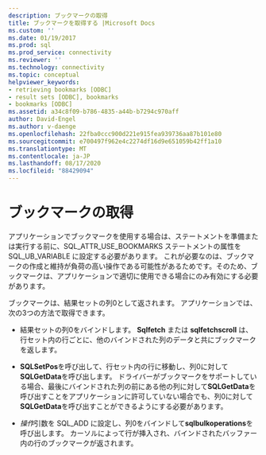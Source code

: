 ```yaml
---
description: ブックマークの取得
title: ブックマークを取得する |Microsoft Docs
ms.custom: ''
ms.date: 01/19/2017
ms.prod: sql
ms.prod_service: connectivity
ms.reviewer: ''
ms.technology: connectivity
ms.topic: conceptual
helpviewer_keywords:
- retrieving bookmarks [ODBC]
- result sets [ODBC], bookmarks
- bookmarks [ODBC]
ms.assetid: a34c8f09-b786-4835-a44b-b7294c970aff
author: David-Engel
ms.author: v-daenge
ms.openlocfilehash: 22fba0ccc900d221e915fea939736aa87b101e80
ms.sourcegitcommit: e700497f962e4c2274df16d9e651059b42ff1a10
ms.translationtype: MT
ms.contentlocale: ja-JP
ms.lasthandoff: 08/17/2020
ms.locfileid: "88429094"
---
```

# <a name="retrieving-bookmarks"></a>ブックマークの取得
アプリケーションでブックマークを使用する場合は、ステートメントを準備または実行する前に、SQL_ATTR_USE_BOOKMARKS ステートメントの属性を SQL_UB_VARIABLE に設定する必要があります。 これが必要なのは、ブックマークの作成と維持が負荷の高い操作である可能性があるためです。そのため、ブックマークは、アプリケーションで適切に使用できる場合にのみ有効にする必要があります。  
  
 ブックマークは、結果セットの列0として返されます。 アプリケーションでは、次の3つの方法で取得できます。  
  
-   結果セットの列0をバインドします。 **Sqlfetch** または **sqlfetchscroll** は、行セット内の行ごとに、他のバインドされた列のデータと共にブックマークを返します。  
  
-   **SQLSetPos**を呼び出して、行セット内の行に移動し、列0に対して**SQLGetData**を呼び出します。 ドライバーがブックマークをサポートしている場合、最後にバインドされた列の前にある他の列に対して**SQLGetData**を呼び出すことをアプリケーションに許可していない場合でも、列0に対して**SQLGetData**を呼び出すことができるようにする必要があります。  
  
-   *操作*引数を SQL_ADD に設定し、列0をバインドして**sqlbulkoperations**を呼び出します。 カーソルによって行が挿入され、バインドされたバッファー内の行のブックマークが返されます。
